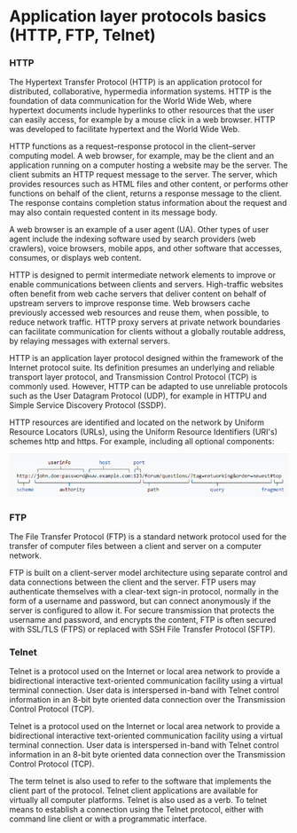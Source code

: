 # Application layer protocols basics \(HTTP, FTP, Telnet\)

### HTTP

The Hypertext Transfer Protocol \(HTTP\) is an application protocol for distributed, collaborative, hypermedia information systems. HTTP is the foundation of data communication for the World Wide Web, where hypertext documents include hyperlinks to other resources that the user can easily access, for example by a mouse click in a web browser. HTTP was developed to facilitate hypertext and the World Wide Web.

HTTP functions as a request–response protocol in the client–server computing model. A web browser, for example, may be the client and an application running on a computer hosting a website may be the server. The client submits an HTTP request message to the server. The server, which provides resources such as HTML files and other content, or performs other functions on behalf of the client, returns a response message to the client. The response contains completion status information about the request and may also contain requested content in its message body.

A web browser is an example of a user agent \(UA\). Other types of user agent include the indexing software used by search providers \(web crawlers\), voice browsers, mobile apps, and other software that accesses, consumes, or displays web content.

HTTP is designed to permit intermediate network elements to improve or enable communications between clients and servers. High-traffic websites often benefit from web cache servers that deliver content on behalf of upstream servers to improve response time. Web browsers cache previously accessed web resources and reuse them, when possible, to reduce network traffic. HTTP proxy servers at private network boundaries can facilitate communication for clients without a globally routable address, by relaying messages with external servers.

HTTP is an application layer protocol designed within the framework of the Internet protocol suite. Its definition presumes an underlying and reliable transport layer protocol, and Transmission Control Protocol \(TCP\) is commonly used. However, HTTP can be adapted to use unreliable protocols such as the User Datagram Protocol \(UDP\), for example in HTTPU and Simple Service Discovery Protocol \(SSDP\).

HTTP resources are identified and located on the network by Uniform Resource Locators \(URLs\), using the Uniform Resource Identifiers \(URI's\) schemes http and https. For example, including all optional components:

![](../../.gitbook/assets/image%20%2856%29.png)



### FTP

The File Transfer Protocol \(FTP\) is a standard network protocol used for the transfer of computer files between a client and server on a computer network.

FTP is built on a client-server model architecture using separate control and data connections between the client and the server. FTP users may authenticate themselves with a clear-text sign-in protocol, normally in the form of a username and password, but can connect anonymously if the server is configured to allow it. For secure transmission that protects the username and password, and encrypts the content, FTP is often secured with SSL/TLS \(FTPS\) or replaced with SSH File Transfer Protocol \(SFTP\).

### Telnet

Telnet is a protocol used on the Internet or local area network to provide a bidirectional interactive text-oriented communication facility using a virtual terminal connection. User data is interspersed in-band with Telnet control information in an 8-bit byte oriented data connection over the Transmission Control Protocol \(TCP\).

Telnet is a protocol used on the Internet or local area network to provide a bidirectional interactive text-oriented communication facility using a virtual terminal connection. User data is interspersed in-band with Telnet control information in an 8-bit byte oriented data connection over the Transmission Control Protocol \(TCP\).

 The term telnet is also used to refer to the software that implements the client part of the protocol. Telnet client applications are available for virtually all computer platforms. Telnet is also used as a verb. To telnet means to establish a connection using the Telnet protocol, either with command line client or with a programmatic interface. 

